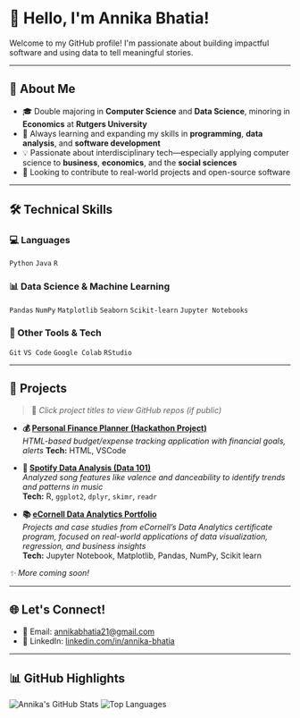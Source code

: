 # 👋 Hello, I'm Annika Bhatia!

Welcome to my GitHub profile! I'm passionate about building impactful software and using data to tell meaningful stories.

---

## 📌 About Me
- 🎓 Double majoring in **Computer Science** and **Data Science**, minoring in **Economics** at **Rutgers University**
- 🌱 Always learning and expanding my skills in **programming**, **data analysis**, and **software development**
- 💡 Passionate about interdisciplinary tech—especially applying computer science to **business**, **economics**, and the **social sciences**
- 🤝 Looking to contribute to real-world projects and open-source software

---

## 🛠️ Technical Skills

### 💻 Languages
`Python` `Java` `R`

### 📊 Data Science & Machine Learning
`Pandas` `NumPy` `Matplotlib` `Seaborn` `Scikit-learn` `Jupyter Notebooks`

### 🔧 Other Tools & Tech
`Git` `VS Code` `Google Colab` `RStudio`

---

## 🚀 Projects

> 🔗 *Click project titles to view GitHub repos (if public)*

- **💰 [Personal Finance Planner (Hackathon Project)](https://github.com/annikabhatia/SavvySpending)**  
  _HTML-based budget/expense tracking application with financial goals, alerts_
  **Tech:** HTML, VSCode


- **🎵 [Spotify Data Analysis (Data 101)](https://github.com/annikabhatia/data101/blob/main/README.md)**  
  _Analyzed song features like valence and danceability to identify trends and patterns in music_  
  **Tech:** R, `ggplot2`, `dplyr`, `skimr`, `readr`
  
- **📚 [eCornell Data Analytics Portfolio](https://github.com/annikabhatia/my_eCornell_portfolio)**  
  _Projects and case studies from eCornell’s Data Analytics certificate program, focused on real-world applications of data visualization, regression, and business insights_  
  **Tech:** Jupyter Notebook, Matplotlib, Pandas, NumPy, Scikit learn



_✨ More coming soon!_

---

## 🌐 Let's Connect!

- 📧 Email: [annikabhatia21@gmail.com](mailto:annikabhatia21@gmail.com)  
- 💼 LinkedIn: [linkedin.com/in/annika-bhatia](https://www.linkedin.com/in/annika-bhatia)

---

## 📊 GitHub Highlights

<!-- Replace with actual widgets if you enable GitHub Readme Stats -->
![Annika's GitHub Stats](https://github-readme-stats.vercel.app/api?username=annikabhatia&show_icons=true&theme=radical)
![Top Languages](https://github-readme-stats.vercel.app/api/top-langs/?username=annikabhatia&layout=compact&theme=radical)

